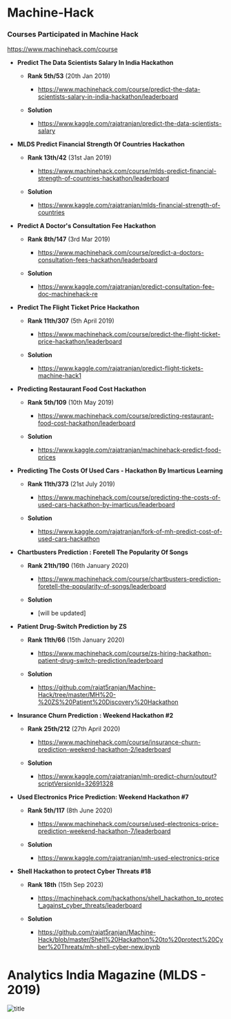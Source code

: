 # Machine-Hack

### Courses Participated in Machine Hack

https://www.machinehack.com/course

* **Predict The Data Scientists Salary In India Hackathon**

  * **Rank 5th/53** (20th Jan 2019)
    * https://www.machinehack.com/course/predict-the-data-scientists-salary-in-india-hackathon/leaderboard
    
  * **Solution**
    * https://www.kaggle.com/rajatranjan/predict-the-data-scientists-salary
    
    
* **MLDS Predict Financial Strength Of Countries Hackathon**

  * **Rank 13th/42** (31st Jan 2019)
    * https://www.machinehack.com/course/mlds-predict-financial-strength-of-countries-hackathon/leaderboard
    
  * **Solution**
    * https://www.kaggle.com/rajatranjan/mlds-financial-strength-of-countries
    
    
  
* **Predict A Doctor's Consultation Fee Hackathon**

  * **Rank 8th/147** (3rd Mar 2019)
    * https://www.machinehack.com/course/predict-a-doctors-consultation-fees-hackathon/leaderboard
    
  * **Solution**
    * https://www.kaggle.com/rajatranjan/predict-consultation-fee-doc-machinehack-re
    
    
* **Predict The Flight Ticket Price Hackathon**

  * **Rank 11th/307** (5th April 2019)
    * https://www.machinehack.com/course/predict-the-flight-ticket-price-hackathon/leaderboard
    
  * **Solution**
    * https://www.kaggle.com/rajatranjan/predict-flight-tickets-machine-hack1
    
    
* **Predicting Restaurant Food Cost Hackathon**

  * **Rank 5th/109** (10th May 2019)
    * https://www.machinehack.com/course/predicting-restaurant-food-cost-hackathon/leaderboard
    
  * **Solution**
    * https://www.kaggle.com/rajatranjan/machinehack-predict-food-prices
    
* **Predicting The Costs Of Used Cars - Hackathon By Imarticus Learning**

  * **Rank 11th/373** (21st July 2019)
    * https://www.machinehack.com/course/predicting-the-costs-of-used-cars-hackathon-by-imarticus/leaderboard
    
  * **Solution**
    * https://www.kaggle.com/rajatranjan/fork-of-mh-predict-cost-of-used-cars-hackathon
    
    
* **Chartbusters Prediction : Foretell The Popularity Of Songs**

  * **Rank 21th/190** (16th January 2020)
    * https://www.machinehack.com/course/chartbusters-prediction-foretell-the-popularity-of-songs/leaderboard
    
  * **Solution**
    * [will be updated]
    
* **Patient Drug-Switch Prediction by ZS**

  * **Rank 11th/66** (15th January 2020)
    * https://www.machinehack.com/course/zs-hiring-hackathon-patient-drug-switch-prediction/leaderboard
    
  * **Solution**
    * https://github.com/rajat5ranjan/Machine-Hack/tree/master/MH%20-%20ZS%20Patient%20Discovery%20Hackathon
    
    
* **Insurance Churn Prediction : Weekend Hackathon #2**

  * **Rank 25th/212** (27th April 2020)
    * https://www.machinehack.com/course/insurance-churn-prediction-weekend-hackathon-2/leaderboard
    
  * **Solution**
    * https://www.kaggle.com/rajatranjan/mh-predict-churn/output?scriptVersionId=32691328
    
* **Used Electronics Price Prediction: Weekend Hackathon #7**

  * **Rank 5th/117** (8th June 2020)
    * https://www.machinehack.com/course/used-electronics-price-prediction-weekend-hackathon-7/leaderboard
    
  * **Solution**
    * https://www.kaggle.com/rajatranjan/mh-used-electronics-price

* **Shell Hackathon to protect Cyber Threats #18**

  * **Rank 18th** (15th Sep 2023)
    * https://machinehack.com/hackathons/shell_hackathon_to_protect_against_cyber_threats/leaderboard
    
  * **Solution**
    * https://github.com/rajat5ranjan/Machine-Hack/blob/master/Shell%20Hackathon%20to%20protect%20Cyber%20Threats/mh-shell-cyber-new.ipynb
    
    

# Analytics India Magazine (MLDS - 2019)

![title](RajatRanjan.jpg)
